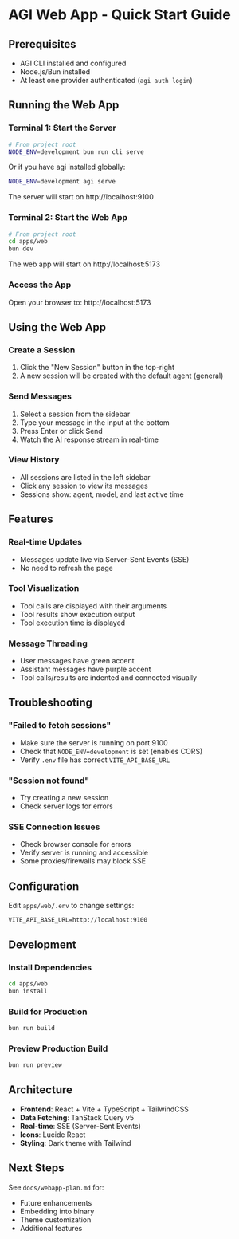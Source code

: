 # AGI Web App - Quick Start Guide

## Prerequisites
- AGI CLI installed and configured
- Node.js/Bun installed
- At least one provider authenticated (`agi auth login`)

## Running the Web App

### Terminal 1: Start the Server
```bash
# From project root
NODE_ENV=development bun run cli serve
```

Or if you have agi installed globally:
```bash
NODE_ENV=development agi serve
```

The server will start on http://localhost:9100

### Terminal 2: Start the Web App
```bash
# From project root
cd apps/web
bun dev
```

The web app will start on http://localhost:5173

### Access the App
Open your browser to: http://localhost:5173

## Using the Web App

### Create a Session
1. Click the "New Session" button in the top-right
2. A new session will be created with the default agent (general)

### Send Messages
1. Select a session from the sidebar
2. Type your message in the input at the bottom
3. Press Enter or click Send
4. Watch the AI response stream in real-time

### View History
- All sessions are listed in the left sidebar
- Click any session to view its messages
- Sessions show: agent, model, and last active time

## Features

### Real-time Updates
- Messages update live via Server-Sent Events (SSE)
- No need to refresh the page

### Tool Visualization
- Tool calls are displayed with their arguments
- Tool results show execution output
- Tool execution time is displayed

### Message Threading
- User messages have green accent
- Assistant messages have purple accent
- Tool calls/results are indented and connected visually

## Troubleshooting

### "Failed to fetch sessions"
- Make sure the server is running on port 9100
- Check that `NODE_ENV=development` is set (enables CORS)
- Verify `.env` file has correct `VITE_API_BASE_URL`

### "Session not found"
- Try creating a new session
- Check server logs for errors

### SSE Connection Issues
- Check browser console for errors
- Verify server is running and accessible
- Some proxies/firewalls may block SSE

## Configuration

Edit `apps/web/.env` to change settings:
```env
VITE_API_BASE_URL=http://localhost:9100
```

## Development

### Install Dependencies
```bash
cd apps/web
bun install
```

### Build for Production
```bash
bun run build
```

### Preview Production Build
```bash
bun run preview
```

## Architecture

- **Frontend**: React + Vite + TypeScript + TailwindCSS
- **Data Fetching**: TanStack Query v5
- **Real-time**: SSE (Server-Sent Events)
- **Icons**: Lucide React
- **Styling**: Dark theme with Tailwind

## Next Steps

See `docs/webapp-plan.md` for:
- Future enhancements
- Embedding into binary
- Theme customization
- Additional features
